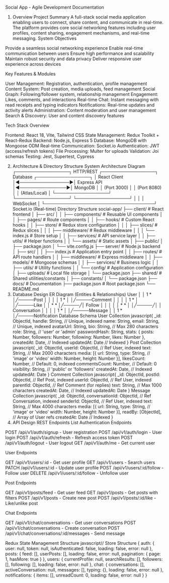 Social App - Agile Development Documentation
1. Overview
Project Summary
A full-stack social media application enabling users to connect, share content, and communicate in real-time. The platform provides core social networking features including user profiles, content sharing, engagement mechanisms, and real-time messaging.
System Objectives

Provide a seamless social networking experience
Enable real-time communication between users
Ensure high performance and scalability
Maintain robust security and data privacy
Deliver responsive user experience across devices

Key Features & Modules

User Management: Registration, authentication, profile management
Content System: Post creation, media uploads, feed management
Social Graph: Following/follower system, relationship management
Engagement: Likes, comments, and interactions
Real-time Chat: Instant messaging with read receipts and typing indicators
Notifications: Real-time updates and activity alerts
Administration: Content moderation and user management
Search & Discovery: User and content discovery features

Tech Stack Overview

Frontend: React 18, Vite, Tailwind CSS
State Management: Redux Toolkit + React-Redux
Backend: Node.js, Express 5
Database: MongoDB with Mongoose ODM
Real-time Communication: Socket.io
Authentication: JWT (access/refresh tokens)
File Processing: Multer for uploads
Validation: Joi schemas
Testing: Jest, Supertest, Cypress

2. Architecture & Directory Structure
System Architecture Diagram
┌─────────────────┐    HTTP/REST     ┌─────────────────┐    Database     ┌─────────────────┐
│   React Client  │◄────────────────►│  Express API    │◄───────────────►│    MongoDB      │
│   (Port 3000)   │                  │  (Port 8080)    │                 │   (Atlas/Local) │
└─────────────────┘                  └─────────────────┘                 └─────────────────┘
         │                                    │
         │           WebSocket               │
         └───────────────────────────────────┘
                    Socket.io
                    (Real-time)
Directory Structure
social-app/
├── client/                         # React frontend
│   ├── src/
│   │   ├── components/             # Reusable UI components
│   │   ├── pages/                  # Route components
│   │   ├── hooks/                  # Custom React hooks
│   │   ├── store/                  # Redux store configuration
│   │   │   ├── slices/            # Redux slices
│   │   │   ├── middleware/        # Redux middleware
│   │   │   └── index.js           # Store setup
│   │   ├── services/               # API service layer
│   │   ├── utils/                  # Helper functions
│   │   └── assets/                 # Static assets
│   ├── public/
│   ├── package.json
│   └── vite.config.js
├── server/                         # Node.js backend
│   ├── src/
│   │   ├── index.js               # Application entry point
│   │   ├── routes/                # API route handlers
│   │   ├── middleware/            # Express middleware
│   │   ├── models/                # Mongoose schemas
│   │   ├── services/              # Business logic
│   │   ├── utils/                 # Utility functions
│   │   └── config/                # Application configuration
│   ├── uploads/                   # Local file storage
│   └── package.json
├── shared/                         # Shared utilities/constants
│   ├── constants/
│   └── package.json
├── docs/                           # Documentation
├── package.json                    # Root package.json
└── README.md
3. Database Design
ER Diagram (Entities & Relationships)
    User
     │
     │ 1     * 
     │╱─────Post
     │       │
     │       │ 1     *
     │       │╱─────Comment
     │       │
     │       │ 1     *
     │       │╱─────Like
     │
     │ *     *
     │╱─────╱│
     Follow  │
     │       │
     │       │ *     *
     │       │╱─────╱│
     │    Conversation
     │       │
     │       │ 1     *
     │       │╱─────Message
     │
     │ 1     *
     │╱─────Notification
Database Schema
User Collection
javascript{
  _id: ObjectId,
  handle: String,           // Unique, indexed
  name: String,
  email: String,           // Unique, indexed
  avatarUrl: String,
  bio: String,             // Max 280 characters
  role: String,            // 'user' or 'admin'
  passwordHash: String,
  stats: {
    posts: Number,
    followers: Number,
    following: Number,
    likes: Number
  },
  createdAt: Date,         // Indexed
  updatedAt: Date          // Indexed
}
Post Collection
javascript{
  _id: ObjectId,
  userId: ObjectId,        // Ref User, indexed
  text: String,            // Max 2000 characters
  media: [{
    url: String,
    type: String,          // 'image' or 'video'
    width: Number,
    height: Number
  }],
  likesCount: Number,      // Default: 0, indexed
  commentsCount: Number,   // Default: 0
  visibility: String,      // 'public' or 'followers'
  createdAt: Date,         // Indexed
  updatedAt: Date
}
Comment Collection
javascript{
  _id: ObjectId,
  postId: ObjectId,        // Ref Post, indexed
  userId: ObjectId,        // Ref User, indexed
  parentId: ObjectId,      // Ref Comment (for replies)
  text: String,            // Max 1000 characters
  createdAt: Date,         // Indexed
  updatedAt: Date
}
Message Collection
javascript{
  _id: ObjectId,
  conversationId: ObjectId, // Ref Conversation, indexed
  senderId: ObjectId,       // Ref User, indexed
  text: String,             // Max 4000 characters
  media: [{
    url: String,
    type: String,           // 'image' or 'video'
    width: Number,
    height: Number
  }],
  readBy: [ObjectId],       // Array of User refs
  createdAt: Date           // Indexed
}
4. API Design
REST Endpoints List
Authentication Endpoints

POST /api/v1/auth/signup - User registration
POST /api/v1/auth/login - User login
POST /api/v1/auth/refresh - Refresh access token
POST /api/v1/auth/logout - User logout
GET /api/v1/auth/me - Get current user

User Endpoints

GET /api/v1/users/:id - Get user profile
GET /api/v1/users - Search users
PATCH /api/v1/users/:id - Update user profile
POST /api/v1/users/:id/follow - Follow user
DELETE /api/v1/users/:id/follow - Unfollow user

Post Endpoints

GET /api/v1/posts/feed - Get user feed
GET /api/v1/posts - Get posts with filters
POST /api/v1/posts - Create new post
POST /api/v1/posts/:id/like - Like/unlike post

Chat Endpoints

GET /api/v1/chat/conversations - Get user conversations
POST /api/v1/chat/conversations - Create conversation
POST /api/v1/chat/conversations/:id/messages - Send message

Redux State Management Structure
javascript// Store Structure
{
  auth: {
    user: null,
    token: null,
    isAuthenticated: false,
    loading: false,
    error: null
  },
  posts: {
    feed: [],
    userPosts: [],
    loading: false,
    error: null,
    pagination: {
      page: 1,
      hasMore: true
    }
  },
  users: {
    currentProfile: null,
    searchResults: [],
    followers: [],
    following: [],
    loading: false,
    error: null
  },
  chat: {
    conversations: [],
    activeConversation: null,
    messages: [],
    typing: {},
    loading: false,
    error: null
  },
  notifications: {
    items: [],
    unreadCount: 0,
    loading: false,
    error: null
  }
}
